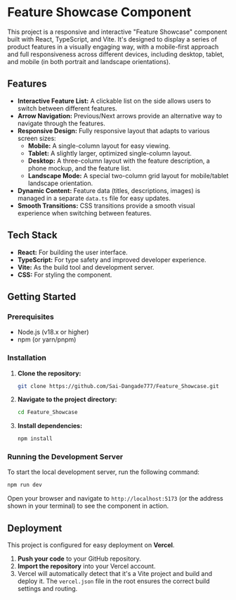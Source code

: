 # Feature Showcase Component

This project is a responsive and interactive "Feature Showcase" component built with React, TypeScript, and Vite. It's designed to display a series of product features in a visually engaging way, with a mobile-first approach and full responsiveness across different devices, including desktop, tablet, and mobile (in both portrait and landscape orientations).

## Features

*   **Interactive Feature List:** A clickable list on the side allows users to switch between different features.
*   **Arrow Navigation:** Previous/Next arrows provide an alternative way to navigate through the features.
*   **Responsive Design:** Fully responsive layout that adapts to various screen sizes:
    *   **Mobile:** A single-column layout for easy viewing.
    *   **Tablet:** A slightly larger, optimized single-column layout.
    *   **Desktop:** A three-column layout with the feature description, a phone mockup, and the feature list.
    *   **Landscape Mode:** A special two-column grid layout for mobile/tablet landscape orientation.
*   **Dynamic Content:** Feature data (titles, descriptions, images) is managed in a separate `data.ts` file for easy updates.
*   **Smooth Transitions:** CSS transitions provide a smooth visual experience when switching between features.

## Tech Stack

*   **React:** For building the user interface.
*   **TypeScript:** For type safety and improved developer experience.
*   **Vite:** As the build tool and development server.
*   **CSS:** For styling the component.

## Getting Started

### Prerequisites

*   Node.js (v18.x or higher)
*   npm (or yarn/pnpm)

### Installation

1.  **Clone the repository:**
    ```sh
    git clone https://github.com/Sai-Dangade777/Feature_Showcase.git
    ```

2.  **Navigate to the project directory:**
    ```sh
    cd Feature_Showcase
    ```

3.  **Install dependencies:**
    ```sh
    npm install
    ```

### Running the Development Server

To start the local development server, run the following command:

```sh
npm run dev
```

Open your browser and navigate to `http://localhost:5173` (or the address shown in your terminal) to see the component in action.

## Deployment

This project is configured for easy deployment on **Vercel**.

1.  **Push your code** to your GitHub repository.
2.  **Import the repository** into your Vercel account.
3.  Vercel will automatically detect that it's a Vite project and build and deploy it. The `vercel.json` file in the root ensures the correct build settings and routing.
